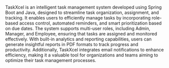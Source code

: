 TaskXcel is an intelligent task management system developed using Spring Boot and Java, 
designed to streamline task organization, assignment, and tracking. It enables users to
efficiently manage tasks by incorporating role-based access control, automated reminders, 
and smart prioritization based on due dates. The system supports multi-user roles, 
including Admin, Manager, and Employee, ensuring that tasks are assigned and monitored effectively. 
With built-in analytics and reporting capabilities, users can generate insightful reports in PDF
formats to track progress and productivity. Additionally, TaskXcel integrates email notifications 
 to enhance efficiency, making it a valuable tool for organizations and teams aiming to optimize their
task management processes.
